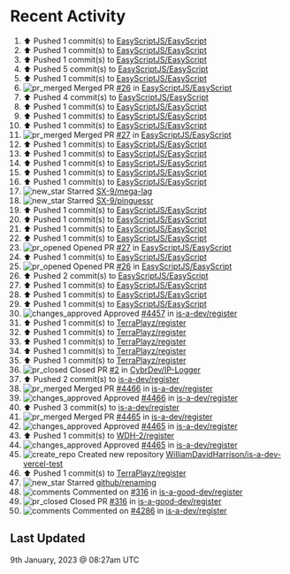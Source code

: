 # Recent Activity

<!--RECENT_ACTIVITY:start-->
1. ⬆️ Pushed 1 commit(s) to [EasyScriptJS/EasyScript](https://github.com/EasyScriptJS/EasyScript)<br>
2. ⬆️ Pushed 1 commit(s) to [EasyScriptJS/EasyScript](https://github.com/EasyScriptJS/EasyScript)<br>
3. ⬆️ Pushed 1 commit(s) to [EasyScriptJS/EasyScript](https://github.com/EasyScriptJS/EasyScript)<br>
4. ⬆️ Pushed 5 commit(s) to [EasyScriptJS/EasyScript](https://github.com/EasyScriptJS/EasyScript)<br>
5. ⬆️ Pushed 1 commit(s) to [EasyScriptJS/EasyScript](https://github.com/EasyScriptJS/EasyScript)<br>
6. ![pr_merged](https://cdn.jsdelivr.net/gh/Readme-Workflows/Readme-Icons@main/icons/octicons/PullRequestMerged.svg) Merged PR [#26](https://github.com/EasyScriptJS/EasyScript/pull/26) in [EasyScriptJS/EasyScript](https://github.com/EasyScriptJS/EasyScript)<br>
7. ⬆️ Pushed 4 commit(s) to [EasyScriptJS/EasyScript](https://github.com/EasyScriptJS/EasyScript)<br>
8. ⬆️ Pushed 1 commit(s) to [EasyScriptJS/EasyScript](https://github.com/EasyScriptJS/EasyScript)<br>
9. ⬆️ Pushed 1 commit(s) to [EasyScriptJS/EasyScript](https://github.com/EasyScriptJS/EasyScript)<br>
10. ⬆️ Pushed 1 commit(s) to [EasyScriptJS/EasyScript](https://github.com/EasyScriptJS/EasyScript)<br>
11. ![pr_merged](https://cdn.jsdelivr.net/gh/Readme-Workflows/Readme-Icons@main/icons/octicons/PullRequestMerged.svg) Merged PR [#27](https://github.com/EasyScriptJS/EasyScript/pull/27) in [EasyScriptJS/EasyScript](https://github.com/EasyScriptJS/EasyScript)<br>
12. ⬆️ Pushed 1 commit(s) to [EasyScriptJS/EasyScript](https://github.com/EasyScriptJS/EasyScript)<br>
13. ⬆️ Pushed 1 commit(s) to [EasyScriptJS/EasyScript](https://github.com/EasyScriptJS/EasyScript)<br>
14. ⬆️ Pushed 1 commit(s) to [EasyScriptJS/EasyScript](https://github.com/EasyScriptJS/EasyScript)<br>
15. ⬆️ Pushed 1 commit(s) to [EasyScriptJS/EasyScript](https://github.com/EasyScriptJS/EasyScript)<br>
16. ⬆️ Pushed 1 commit(s) to [EasyScriptJS/EasyScript](https://github.com/EasyScriptJS/EasyScript)<br>
17. ![new_star](https://cdn.jsdelivr.net/gh/Readme-Workflows/Readme-Icons@main/icons/octicons/StarredRepositoryYellow.svg) Starred [SX-9/mega-lag](https://github.com/SX-9/mega-lag)<br>
18. ![new_star](https://cdn.jsdelivr.net/gh/Readme-Workflows/Readme-Icons@main/icons/octicons/StarredRepositoryYellow.svg) Starred [SX-9/pinguessr](https://github.com/SX-9/pinguessr)<br>
19. ⬆️ Pushed 1 commit(s) to [EasyScriptJS/EasyScript](https://github.com/EasyScriptJS/EasyScript)<br>
20. ⬆️ Pushed 1 commit(s) to [EasyScriptJS/EasyScript](https://github.com/EasyScriptJS/EasyScript)<br>
21. ⬆️ Pushed 1 commit(s) to [EasyScriptJS/EasyScript](https://github.com/EasyScriptJS/EasyScript)<br>
22. ⬆️ Pushed 1 commit(s) to [EasyScriptJS/EasyScript](https://github.com/EasyScriptJS/EasyScript)<br>
23. ![pr_opened](https://cdn.jsdelivr.net/gh/Readme-Workflows/Readme-Icons@main/icons/octicons/PullRequestOpened.svg) Opened PR [#27](https://github.com/EasyScriptJS/EasyScript/pull/27) in [EasyScriptJS/EasyScript](https://github.com/EasyScriptJS/EasyScript)<br>
24. ⬆️ Pushed 1 commit(s) to [EasyScriptJS/EasyScript](https://github.com/EasyScriptJS/EasyScript)<br>
25. ![pr_opened](https://cdn.jsdelivr.net/gh/Readme-Workflows/Readme-Icons@main/icons/octicons/PullRequestOpened.svg) Opened PR [#26](https://github.com/EasyScriptJS/EasyScript/pull/26) in [EasyScriptJS/EasyScript](https://github.com/EasyScriptJS/EasyScript)<br>
26. ⬆️ Pushed 2 commit(s) to [EasyScriptJS/EasyScript](https://github.com/EasyScriptJS/EasyScript)<br>
27. ⬆️ Pushed 1 commit(s) to [EasyScriptJS/EasyScript](https://github.com/EasyScriptJS/EasyScript)<br>
28. ⬆️ Pushed 1 commit(s) to [EasyScriptJS/EasyScript](https://github.com/EasyScriptJS/EasyScript)<br>
29. ⬆️ Pushed 1 commit(s) to [EasyScriptJS/EasyScript](https://github.com/EasyScriptJS/EasyScript)<br>
30. ![changes_approved](https://cdn.jsdelivr.net/gh/Readme-Workflows/Readme-Icons@main/icons/octicons/ApprovedChanges.svg) Approved [#4457](https://github.com/is-a-dev/register/pull/4457#pullrequestreview-1239909446) in [is-a-dev/register](https://github.com/is-a-dev/register)<br>
31. ⬆️ Pushed 1 commit(s) to [TerraPlayz/register](https://github.com/TerraPlayz/register)<br>
32. ⬆️ Pushed 1 commit(s) to [TerraPlayz/register](https://github.com/TerraPlayz/register)<br>
33. ⬆️ Pushed 1 commit(s) to [TerraPlayz/register](https://github.com/TerraPlayz/register)<br>
34. ⬆️ Pushed 1 commit(s) to [TerraPlayz/register](https://github.com/TerraPlayz/register)<br>
35. ⬆️ Pushed 1 commit(s) to [TerraPlayz/register](https://github.com/TerraPlayz/register)<br>
36. ![pr_closed](https://cdn.jsdelivr.net/gh/Readme-Workflows/Readme-Icons@main/icons/octicons/PullRequestClosed.svg) Closed PR [#2](https://github.com/CybrDev/IP-Logger/pull/2) in [CybrDev/IP-Logger](https://github.com/CybrDev/IP-Logger)<br>
37. ⬆️ Pushed 2 commit(s) to [is-a-dev/register](https://github.com/is-a-dev/register)<br>
38. ![pr_merged](https://cdn.jsdelivr.net/gh/Readme-Workflows/Readme-Icons@main/icons/octicons/PullRequestMerged.svg) Merged PR [#4466](https://github.com/is-a-dev/register/pull/4466) in [is-a-dev/register](https://github.com/is-a-dev/register)<br>
39. ![changes_approved](https://cdn.jsdelivr.net/gh/Readme-Workflows/Readme-Icons@main/icons/octicons/ApprovedChanges.svg) Approved [#4466](https://github.com/is-a-dev/register/pull/4466#pullrequestreview-1239887403) in [is-a-dev/register](https://github.com/is-a-dev/register)<br>
40. ⬆️ Pushed 3 commit(s) to [is-a-dev/register](https://github.com/is-a-dev/register)<br>
41. ![pr_merged](https://cdn.jsdelivr.net/gh/Readme-Workflows/Readme-Icons@main/icons/octicons/PullRequestMerged.svg) Merged PR [#4465](https://github.com/is-a-dev/register/pull/4465) in [is-a-dev/register](https://github.com/is-a-dev/register)<br>
42. ![changes_approved](https://cdn.jsdelivr.net/gh/Readme-Workflows/Readme-Icons@main/icons/octicons/ApprovedChanges.svg) Approved [#4465](https://github.com/is-a-dev/register/pull/4465#pullrequestreview-1239886549) in [is-a-dev/register](https://github.com/is-a-dev/register)<br>
43. ⬆️ Pushed 1 commit(s) to [WDH-2/register](https://github.com/WDH-2/register)<br>
44. ![changes_approved](https://cdn.jsdelivr.net/gh/Readme-Workflows/Readme-Icons@main/icons/octicons/ApprovedChanges.svg) Approved [#4465](https://github.com/is-a-dev/register/pull/4465#pullrequestreview-1239886161) in [is-a-dev/register](https://github.com/is-a-dev/register)<br>
45. ![create_repo](https://cdn.jsdelivr.net/gh/Readme-Workflows/Readme-Icons@main/icons/octicons/Repository.svg) Created new repository [WilliamDavidHarrison/is-a-dev-vercel-test](https://github.com/WilliamDavidHarrison/is-a-dev-vercel-test)<br>
46. ⬆️ Pushed 1 commit(s) to [TerraPlayz/register](https://github.com/TerraPlayz/register)<br>
47. ![new_star](https://cdn.jsdelivr.net/gh/Readme-Workflows/Readme-Icons@main/icons/octicons/StarredRepositoryYellow.svg) Starred [github/renaming](https://github.com/github/renaming)<br>
48. ![comments](https://cdn.jsdelivr.net/gh/Readme-Workflows/Readme-Icons@main/icons/octicons/Comment.svg) Commented on [#316](https://github.com/is-a-good-dev/register/pull/316#issuecomment-1374974987) in [is-a-good-dev/register](https://github.com/is-a-good-dev/register)<br>
49. ![pr_closed](https://cdn.jsdelivr.net/gh/Readme-Workflows/Readme-Icons@main/icons/octicons/PullRequestClosed.svg) Closed PR [#316](https://github.com/is-a-good-dev/register/pull/316) in [is-a-good-dev/register](https://github.com/is-a-good-dev/register)<br>
50. ![comments](https://cdn.jsdelivr.net/gh/Readme-Workflows/Readme-Icons@main/icons/octicons/Comment.svg) Commented on [#4286](https://github.com/is-a-dev/register/pull/4286#issuecomment-1374950428) in [is-a-dev/register](https://github.com/is-a-dev/register)<br>
<!--RECENT_ACTIVITY:end-->

## Last Updated
<!--RECENT_ACTIVITY:last_update-->
9th January, 2023 @ 08:27am UTC
<!--RECENT_ACTIVITY:last_update_end-->
